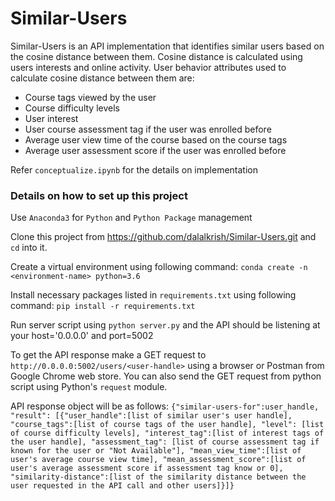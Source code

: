 # Similar-Users

Similar-Users is an API implementation that identifies similar users based on the cosine distance between them. Cosine distance is calculated using users interests and online activity. User behavior attributes used to calculate cosine distance between them are:

  - Course tags viewed by the user
  - Course difficulty levels
  - User interest
  - User course assessment tag if the user was enrolled before
  - Average user view time of the course based on the course tags
  - Average user assessment score if the user was enrolled before

Refer `conceptualize.ipynb` for the details on implementation

### Details on how to set up this project

Use `Anaconda3` for `Python` and `Python Package` management

Clone this project from https://github.com/dalalkrish/Similar-Users.git and `cd` into it.

Create a virtual environment using following command:
`conda create -n <environment-name> python=3.6`

Install necessary packages listed in `requirements.txt` using following command:
`pip install -r requirements.txt`

Run server script using `python server.py` and the API should be listening at your host='0.0.0.0' and port=5002

To get the API response make a GET request to `http://0.0.0.0:5002/users/<user-handle>` using a browser or Postman from Google Chrome web store. You can also send the GET request from python script using Python's `request` module.

API response object will be as follows:
`{"similar-users-for":user_handle, "result": [{"user_handle":[list of similar user's user handle], "course_tags":[list of course tags of the user handle], "level": [list of course difficulty levels], "interest_tag":[list of interest tags of the user handle],
"assessment_tag": [list of course assessment tag if known for the user or "Not Available"], "mean_view_time":[list of user's average course view time], "mean_assessment_score":[list of user's average assessment score if assessment tag know or 0], "similarity-distance":[list of the similarity distance between the user requested in the API call and other users]}]}`
